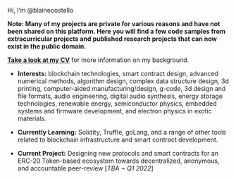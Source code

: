 Hi, I’m @blainecostello

**Note: Many of my projects are private for various reasons and have not been shared on this platform.  Here you will find a few code samples from extracurricular projects and published research projects that can now exist in the public domain.**

[**Take a look at my CV**](https://github.com/blainecostello/blainecostello/blob/main/BCostello_CVx.pdf) for more information on my background.

- **Interests:** blockchain technologies, smart contract design, advanced numerical methods, algorithm design, complex data structure design, 3d printing, computer-aided manufacturing/design, g-code, 3d design and file formats, audio engineering, digital audio synthesis, energy storage technologies, renewable energy, semiconductor physics, embedded systems and firmware development, and electron physics in exotic materials.

- **Currently Learning:** Solidity, Truffle, goLang, and a range of other tools related to blockchain infrastructure and smart contract development.

- **Current Project:** Designing new protocols and smart contracts for an ERC-20 Token-based ecosystem towards decentralized, anonymous, and accountable peer-review [_TBA ~ Q1 2022_]
